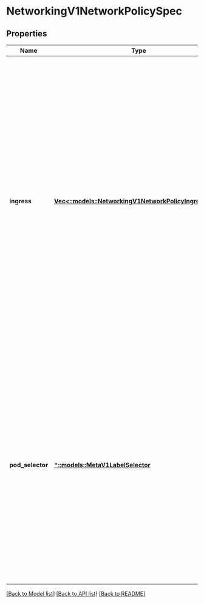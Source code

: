 # NetworkingV1NetworkPolicySpec

## Properties
Name | Type | Description | Notes
------------ | ------------- | ------------- | -------------
**ingress** | [**Vec<::models::NetworkingV1NetworkPolicyIngressRule>**](io.k8s.kubernetes.pkg.apis.networking.v1.NetworkPolicyIngressRule.md) | List of ingress rules to be applied to the selected pods. Traffic is allowed to a pod if there are no NetworkPolicies selecting the pod (and cluster policy otherwise allows the traffic), OR if the traffic source is the pod&#39;s local node, OR if the traffic matches at least one ingress rule across all of the NetworkPolicy objects whose podSelector matches the pod. If this field is empty then this NetworkPolicy does not allow any traffic (and serves solely to ensure that the pods it selects are isolated by default) | [optional] [default to null]
**pod_selector** | [***::models::MetaV1LabelSelector**](io.k8s.apimachinery.pkg.apis.meta.v1.LabelSelector.md) | Selects the pods to which this NetworkPolicy object applies. The array of ingress rules is applied to any pods selected by this field. Multiple network policies can select the same set of pods. In this case, the ingress rules for each are combined additively. This field is NOT optional and follows standard label selector semantics. An empty podSelector matches all pods in this namespace. | [default to null]

[[Back to Model list]](../README.md#documentation-for-models) [[Back to API list]](../README.md#documentation-for-api-endpoints) [[Back to README]](../README.md)


